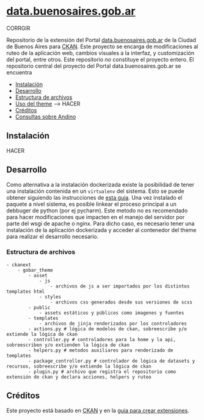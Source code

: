 # [data.buenosaires.gob.ar](https://data.buenosaires.gob.ar/)

CORRGIR

Repositorio de la extensión del Portal [data.buenosaires.gob.ar](http://data.buenosaires.gob.ar/) de la Ciudad de Buenos Aires para [CKAN](http://ckan.org/). Este proyecto se encarga de modificaciones al ruteo de la aplicación web, cambios visuales a la interfaz, y customización del portal, entre otros. Este repositorio *no* constituye el proyecto entero. El repositorio central del proyecto del Portal data.buenosaires.gob.ar se encuentra 

- [Instalación](#instalaci%C3%B3n)
- [Desarrollo](#desarrollo)
- [Estructura de archivos](#estructura-de-archivos)
- [Uso del theme](#uso-del-theme) --> HACER
- [Créditos](#cr%C3%A9ditos)
- [Consultas sobre Andino](#consultas-sobre-andino)

## Instalación

HACER

## Desarrollo

Como alternativa a la instalación dockerizada existe la posibilidad de tener una instalación contenida en un `virtualenv` del sistema. Esto se puede obtener siguiendo las instrucciones de [esta guia](http://docs.ckan.org/en/ckan-2.5.2/maintaining/installing/install-from-source.html). Una vez instalado el paquete a nivel sistema, es posible linkear el proceso principal a un debbuger de python (por ej pycharm). Este metodo no es recomendado para hacer modificaciones que impacten en el manejo del servidor por parte del wsgi de apache o nginx. Para dicho caso, es necesario tener una instalación de la aplicación dockerizada y acceder al contenedor del theme para realizar el desarrollo necesario.

### Estructura de archivos

```
- ckanext
    - gobar_theme
        - asset
            - js
                - archivos de js a ser importados por los distintos templates html
            - styles
                - archivos css generados desde sus versiones de scss
        - public
            - assets estáticos y públicos como imagenes y fuentes
        - templates
            - archivos de jinja renderizados por los controladores
        - actions.py # lógica de modelos de ckan, sobreescribe y/o extiende la lógica de ckan
        - controller.py # controladores para la home y la api, sobreescriben y/o extienden la lógica de ckan
        - helpers.py # metodos auxiliares para renderizado de templates
        - package_controller.py # controlador de lógica de datasets y recursos, sobreescribe y/o extiende la lógica de ckan
        - plugin.py # archivo que registra el repositorio como extensión de ckan y declara acciones, helpers y ruteo
```

## Créditos

Este proyecto está basado en [CKAN](https://github.com/ckan/ckan) y en la [guia para crear extensiones](http://docs.ckan.org/en/latest/extensions/tutorial.html).
